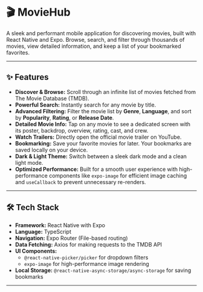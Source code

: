 # 🎬 MovieHub

A sleek and performant mobile application for discovering movies, built with React Native and Expo. Browse, search, and filter through thousands of movies, view detailed information, and keep a list of your bookmarked favorites.

---

## ✨ Features

* **Discover & Browse:** Scroll through an infinite list of movies fetched from The Movie Database (TMDB).
* **Powerful Search:** Instantly search for any movie by title.
* **Advanced Filtering:** Filter the movie list by **Genre**, **Language**, and sort by **Popularity**, **Rating**, or **Release Date**.
* **Detailed Movie Info:** Tap on any movie to see a dedicated screen with its poster, backdrop, overview, rating, cast, and crew.
* **Watch Trailers:** Directly open the official movie trailer on YouTube.
* **Bookmarking:** Save your favorite movies for later. Your bookmarks are saved locally on your device.
* **Dark & Light Theme:** Switch between a sleek dark mode and a clean light mode.
* **Optimized Performance:** Built for a smooth user experience with high-performance components like `expo-image` for efficient image caching and `useCallback` to prevent unnecessary re-renders.

---

## 🛠️ Tech Stack

* **Framework:** React Native with Expo
* **Language:** TypeScript
* **Navigation:** Expo Router (File-based routing)
* **Data Fetching:** Axios for making requests to the TMDB API
* **UI Components:**
    * `@react-native-picker/picker` for dropdown filters
    * `expo-image` for high-performance image rendering
* **Local Storage:** `@react-native-async-storage/async-storage` for saving bookmarks

---
